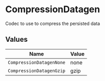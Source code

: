 # CompressionDatagen

Codec to use to compress the persisted data


## Values

| Name                     | Value                    |
| ------------------------ | ------------------------ |
| `CompressionDatagenNone` | none                     |
| `CompressionDatagenGzip` | gzip                     |